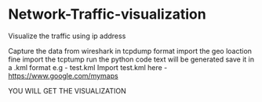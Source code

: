 # Network-Traffic-visualization
Visualize the traffic using ip address

Capture the data from wireshark in tcpdump format
import the geo loaction fine
import the tcptump
run the python code
text will be generated save it in a  .kml format e.g -  test.kml
Import test.kml here - https://www.google.com/mymaps

YOU WILL GET THE VISUALIZATION


